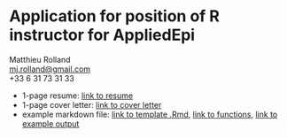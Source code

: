 # Application for position of R instructor for AppliedEpi

Matthieu Rolland  
mj.rolland@gmail.com  
+33 6 31 73 31 33  

* 1-page resume: [link to resume](AppliedEpi/html-resume-master/resume_mr_en.html)
* 1-page cover letter: [link to cover letter](AppliedEpi/cover_letter.html)
* example markdown file: [link to template .Rmd](), [link to functions](), [link to example output]()
